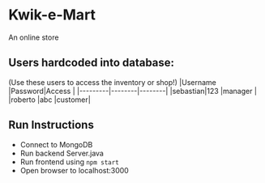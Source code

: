 # Kwik-e-Mart
An online store

## Users hardcoded into database:
(Use these users to access the inventory or shop!)
|Username |Password|Access  |
|---------|--------|--------|
|sebastian|123     |manager |
|roberto  |abc     |customer|

## Run Instructions
- Connect to MongoDB
- Run backend Server.java
- Run frontend using `npm start`
- Open browser to localhost:3000
